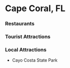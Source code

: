 # Cape Coral, FL

### Restaurants

### Tourist Attractions

### Local Attractions
- Cayo Costa State Park

